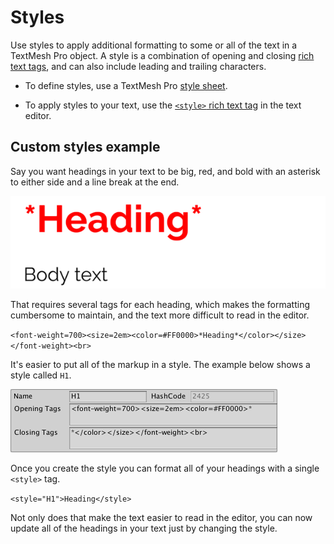 # Styles

Use styles to apply additional formatting to some or all of the text in a TextMesh Pro object. A style is a combination of opening and closing [rich text tags](RichText.md), and can also include leading and trailing characters.

* To define styles, use a TextMesh Pro [style sheet](StyleSheets.md).

* To apply styles to your text, use the [`<style>` rich text tag](RichTextStyle.md) in the text editor.

## Custom styles example

Say you want headings in your text to be big, red, and bold with an asterisk to either side and a line break at the end.

![Example image](../images/TMP_StyleSheets_ExampleHeading_Render.png)

That requires several tags for each heading, which makes the formatting cumbersome to maintain, and the text more difficult to read in the editor.

`<font-weight=700><size=2em><color=#FF0000>*Heading*</color></size></font-weight><br>`

It's easier to put all of the markup in a style. The example below shows a  style called `H1`.

![Example image](../images/TMP_StyleSheets_ExampleHeading_Inspector.png)

Once you create the style you can format all of your headings with a single `<style>` tag.

`<style="H1">Heading</style>`

Not only does that make the text easier to read in the editor, you can now update all of the headings in your text just by changing the style.
